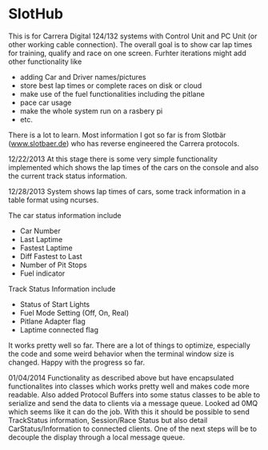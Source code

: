 SlotHub
==============

This is for Carrera Digital 124/132 systems with Control Unit and PC Unit (or other working cable connection). The overall goal is to show car lap times for training, qualify and race on one screen. Furhter iterations might add other functionality like 

+ adding Car and Driver names/pictures
+ store best lap times or complete races on disk or cloud 
+ make use of the fuel functionalities including the pitlane
+ pace car usage
+ make the whole system run on a rasbery pi
+ etc.

There is a lot to learn. Most information I got so far is from Slotbär (www.slotbaer.de) who has reverse engineered the Carrera protocols.


12/22/2013
At this stage there is some very simple functionality implemented which shows the lap times of the cars on the console and also the current track status information.

12/28/2013
System shows lap times of cars, some track information in a table format using ncurses. 

The car status information include 
+ Car Number
+ Last Laptime
+ Fastest Laptime
+ Diff Fastest to Last 
+ Number of Pit Stops
+ Fuel indicator

Track Status Information include
+ Status of Start Lights
+ Fuel Mode Setting (Off, On, Real)
+ Pitlane Adapter flag
+ Laptime connected flag

It works pretty well so far. There are a lot of things to optimize, especially the code and some weird behavior when the terminal window size is changed. Happy with the progress so far.


01/04/2014
Functionality as described above but have encapsulated functionalites into classes which works pretty well and makes code more readable. Also added Protocol Buffers into some status classes to be able to serialize and send the data to clients via a message queue. Looked ad 0MQ which seems like it can do the job. With this it should be possible to send TrackStatus information, Session/Race Status but also detail CarStatus/Information to connected clients. One of the next steps will be to decouple the display through a local message queue.
